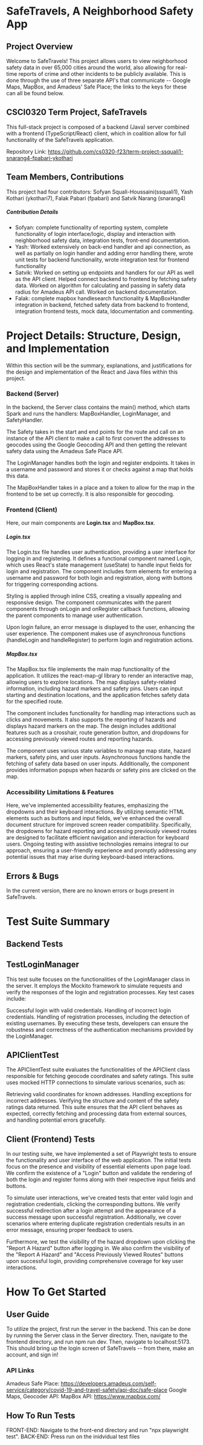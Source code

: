 # SafeTravels, A Neighborhood Safety App

## Project Overview

Welcome to SafeTravels! This project allows users to view neighborhood safety data in over 65,000 cities around the world, also allowing for real-time reports of crime and other incidents to be publicly available. This is done through the use of three separate API's that communicate -- Google Maps, MapBox, and Amadeus' Safe Place; the links to the keys for these can all be found below.

## CSCI0320 Term Project, SafeTravels

This full-stack project is composed of a backend (Java) server combined with a frontend (TypeScript/React) client, which in coalition allow for full functionality of the SafeTravels application.

Repository Link: https://github.com/cs0320-f23/term-project-ssquali1-snarang4-fpabari-ykothari

## Team Members, Contributions

This project had four contributors: Sofyan Squali-Houssaini(ssquali1), Yash Kothari (ykothari7), Falak Pabari (fpabari) and Satvik Narang (snarang4)

##### Contribution Details

- Sofyan: complete functionality of reporting system, complete functionality of login interface/logic, display and interaction with neighborhood safety data, integration tests, front-end documentation.
- Yash: Worked extensively on back-end handler and api connection, as well as partially on login handler and adding error handling there, wrote unit tests for backend functionality, wrote integration test for frontend functionality
- Satvik: Worked on setting up endpoints and handlers for our API as well as the API client. Helped connect backend to frontend by fetching safety data. Worked on algorithm for calculating and passing in safety data radius for Amadeus API call. Worked on backend documentation.
- Falak: complete mapbox handlesearch functionality & MapBoxHandler integration in backend, fetched safety data from backend to frontend, integration frontend tests, mock data, ldocumentation and commenting.

# Project Details: Structure, Design, and Implementation

Within this section will be the summary, explanations, and justifications for the design and implementation of the React and Java files within this project.

### Backend (Server)

In the backend, the Server class contains the main() method, which starts Spark and runs the handlers: MapBoxHandler, LoginManager, and SafetyHandler.

The Safety takes in the start and end points for the route and call on an instance of the API client to make a call to first convert the addresses to geocodes using the Google Geocoding API and then getting the relevant safety data using the Amadeus Safe Place API.

The LoginManager handles both the login and register endpoints. It takes in a username and password and stores it or checks against a map that holds this data.

The MapBoxHandler takes in a place and a token to allow for the map in the frontend to be set up correctly. It is also responsible for geocoding.

### Frontend (Client)

Here, our main components are **Login.tsx** and **MapBox.tsx**.

##### Login.tsx

The Login.tsx file handles user authentication, providing a user interface for logging in and registering. It defines a functional component named Login, which uses React's state management (useState) to handle input fields for login and registration. The component includes form elements for entering a username and password for both login and registration, along with buttons for triggering corresponding actions.

Styling is applied through inline CSS, creating a visually appealing and responsive design. The component communicates with the parent components through onLogin and onRegister callback functions, allowing the parent components to manage user authentication.

Upon login failure, an error message is displayed to the user, enhancing the user experience. The component makes use of asynchronous functions (handleLogin and handleRegister) to perform login and registration actions.

##### MapBox.tsx

The MapBox.tsx file implements the main map functionality of the application. It utilizes the react-map-gl library to render an interactive map, allowing users to explore locations. The map displays safety-related information, including hazard markers and safety pins. Users can input starting and destination locations, and the application fetches safety data for the specified route.

The component includes functionality for handling map interactions such as clicks and movements. It also supports the reporting of hazards and displays hazard markers on the map. The design includes additional features such as a crosshair, route generation button, and dropdowns for accessing previously viewed routes and reporting hazards.

The component uses various state variables to manage map state, hazard markers, safety pins, and user inputs. Asynchronous functions handle the fetching of safety data based on user inputs. Additionally, the component provides information popups when hazards or safety pins are clicked on the map.

### Accessibility Limitations & Features

Here, we've implemented accessibility features, emphasizing the dropdowns and their keyboard interactions. By utilizing semantic HTML elements such as buttons and input fields, we've enhanced the overall document structure for improved screen reader compatibility. Specifically, the dropdowns for hazard reporting and accessing previously viewed routes are designed to facilitate efficient navigation and interaction for keyboard users. Ongoing testing with assistive technologies remains integral to our approach, ensuring a user-friendly experience and promptly addressing any potential issues that may arise during keyboard-based interactions.

## Errors & Bugs

In the current version, there are no known errors or bugs present in SafeTravels.

# Test Suite Summary

## Backend Tests

## TestLoginManager

This test suite focuses on the functionalities of the LoginManager class in the server. It employs the Mockito framework to simulate requests and verify the responses of the login and registration processes. Key test cases include:

Successful login with valid credentials.
Handling of incorrect login credentials.
Handling of registration processes, including the detection of existing usernames.
By executing these tests, developers can ensure the robustness and correctness of the authentication mechanisms provided by the LoginManager.

## APIClientTest

The APIClientTest suite evaluates the functionalities of the APIClient class responsible for fetching geocode coordinates and safety ratings. This suite uses mocked HTTP connections to simulate various scenarios, such as:

Retrieving valid coordinates for known addresses.
Handling exceptions for incorrect addresses.
Verifying the structure and content of the safety ratings data returned.
This suite ensures that the API client behaves as expected, correctly fetching and processing data from external sources, and handling potential errors gracefully.

## Client (Frontend) Tests

In our testing suite, we have implemented a set of Playwright tests to ensure the functionality and user interface of the web application. The initial tests focus on the presence and visibility of essential elements upon page load. We confirm the existence of a "Login" button and validate the rendering of both the login and register forms along with their respective input fields and buttons.

To simulate user interactions, we've created tests that enter valid login and registration credentials, clicking the corresponding buttons. We verify successful redirection after a login attempt and the appearance of a success message upon successful registration. Additionally, we cover scenarios where entering duplicate registration credentials results in an error message, ensuring proper feedback to users.

Furthermore, we test the visibility of the hazard dropdown upon clicking the "Report A Hazard" button after logging in. We also confirm the visibility of the "Report A Hazard" and "Access Previously Viewed Routes" buttons upon successful login, providing comprehensive coverage for key user interactions.

# How To Get Started

## User Guide

To utilize the project, first run the server in the backend. This can be done by running the Server class in the Server directory.
Then, navigate to the frontend directory, and run npm run dev. Then, navigate to localhost:5173. This should bring up the login screen of SafeTravels -- from there, make an account, and sign in!

### API Links

Amadeus Safe Place: https://developers.amadeus.com/self-service/category/covid-19-and-travel-safety/api-doc/safe-place
Google Maps, Geocoder API:
MapBox API: https://www.mapbox.com/

## How To Run Tests

FRONT-END: Navigate to the front-end directory and run "npx playwright test".
BACK-END: Press run on the inidvidual test files
